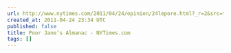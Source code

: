 ```yaml
---
url: http://www.nytimes.com/2011/04/24/opinion/24lepore.html?_r=2&src=tptw
created_at: 2011-04-24 23:34 UTC
published: false
title: Poor Jane’s Almanac - NYTimes.com
tags: []
---
```



